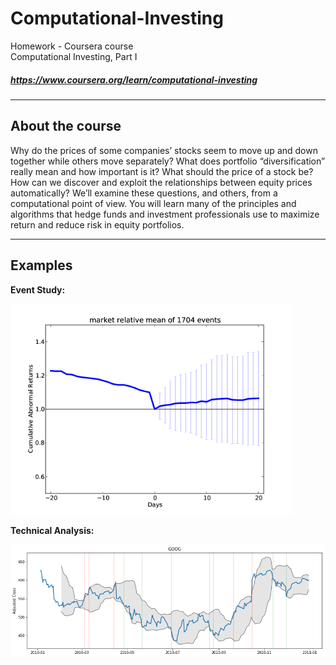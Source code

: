 # Computational-Investing
Homework - Coursera course <br>
Computational Investing, Part I 
##### https://www.coursera.org/learn/computational-investing <br> 

---------------------------

## About the course
Why do the prices of some companies’ stocks seem to move up and down together while others move separately? 
What does portfolio “diversification” really mean and how important is it? 
What should the price of a stock be? How can we discover and exploit the relationships between equity prices automatically? 
We’ll examine these questions, and others, from a computational point of view. 
You will learn many of the principles and algorithms that hedge funds and investment professionals use to maximize return and reduce risk in equity portfolios.

---------------------------
## Examples
__Event Study:__

<img src="img/Eventstudy1.png" width="450">

__Technical Analysis:__

<img src="img/macd.png" width="800">
